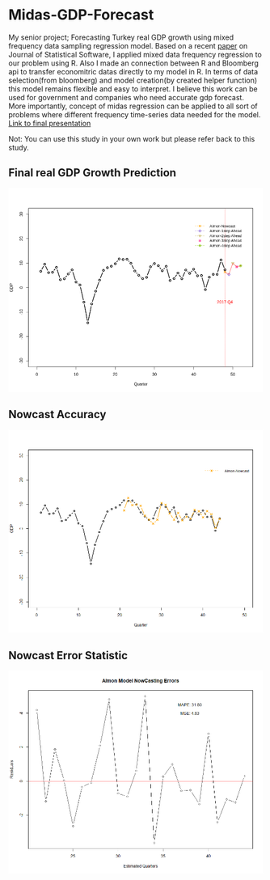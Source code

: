 # Midas-GDP-Forecast

My senior project; Forecasting Turkey real GDP growth using mixed frequency data sampling regression model. Based on a recent [paper](https://www.jstatsoft.org/index.php/jss/article/view/v072i04 "Mixed Frequency Data Sampling Regression Models: The R Package midasr") on Journal of Statistical Software, I applied mixed data frequency regression to our problem using R. Also I made an connection between R and Bloomberg api to transfer economitric datas directly to my model in R. In terms of data selection(from bloomberg) and model creation(by created helper function) this model remains flexible and easy to interpret. I believe this work can be used for government and companies who need accurate gdp forecast. More importantly, concept of midas regression can be applied to all sort of problems where different frequency time-series data needed for the model. [Link to final presentation](../master/midasr/Presentation.pptx)

Not: You can use this study in your own work but please refer back to this study. 

## Final real GDP Growth Prediction
![alt text](https://github.com/kazimsanlav/Midas-GDP-Forecast/blob/master/midasr/plots/final_forecast.png)

## Nowcast Accuracy
![alt text](https://github.com/kazimsanlav/Midas-GDP-Forecast/blob/master/midasr/plots/nowcast.png)

## Nowcast Error Statistic
![alt text](https://github.com/kazimsanlav/Midas-GDP-Forecast/blob/master/midasr/plots/mape%20now.png)




